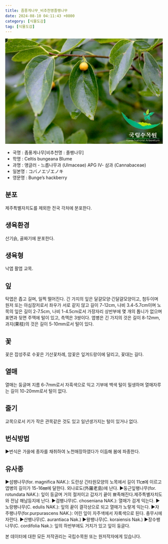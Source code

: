 ```yaml
---
title: 좀풍게나무_비추천명졸팽나무
date: 2024-08-10 04:11:43 +0800
category: [식물도감]
tag: [식물도감]
---
```




![좀풍게나무[비추천명 : 졸팽나무]](/assets/img/fileUpload/plants/basic/Ulmaceae/Celtis/995/6_th2.JPG)
- 국명 : 좀풍게나무[비추천명 : 졸팽나무]
- 학명 : Celtis bungeana Blume
- 과명 : 앵글러 - 느릅나무과 (Ulmaceae) APG Ⅳ- 삼과 (Cannabaceae)
- 일본명 : コバノエゾエノキ
- 영문명 : Bunge’s hackberry


## 분포
제주특별자치도를 제외한 전국 각처에 분포한다.
## 생육환경
산기슭, 골짜기에 분포한다.
## 생육형
낙엽 활엽 교목.
## 잎
탁엽은 좁고 길며, 일찍 떨어진다. 긴 가지의 잎은 달걀모양·긴달걀모양이고, 첨두이며 원저 또는 아심장저로서 좌우가 서로 같지 않고 길이 7-12cm, 나비 3.4-5.7cm이며 노목의 잎은 길이 2-7.5cm, 나비 1-4.5cm로서 가장자리 상반부에 몇 개의 톱니가 없으며 표면과 뒷면 주맥에 털이 있고, 측맥은 3쌍이다. 엽병은 긴 가지의 것은 길이 8-12mm, 과지(果枝)의 것은 길이 5-10mm로서 털이 있다.
## 꽃
꽃은 잡성주로 수꽃은 기산꽃차례, 암꽃은 잎겨드랑이에 달리고, 꽃대는 길다.
## 열매
열매는 둥글며 지름 6-7mm로서 자흑색으로 익고 기부에 백색 털이 밀생하며 열매자루는 길이 10-20mm로서 털이 없다.
## 줄기
교목으로서 키가 작은 관목같은 것도 있고 일년생가지는 털이 있거나 없다.
## 번식방법
▶번식은 가을에 종자를 채취하여 노천매장하였다가 이듬해 봄에 파종한다.
## 유사종
▶섬팽나무(for. magnifica NAK.): 도란상 긴타원모양의 노목에서 길이 11㎝에 이르고 엽병의 길이가 15-16㎜에 달한다. 외나로도(外羅老島)에 난다.
▶둥근잎팽나무(for. rotundata NAK.): 잎이 둥글며 거의 절저이고 갑자기 끝이 뾰족해진다.제주특별자치도와 전남 해남등지에 난다. 
▶검팽나무(C. choseniana NAK.): 열매가 검게 익는다.
▶노랑팽나무(C. edulis NAK.): 잎의 끝이 결각상으로 되고 열매가 노랗게 익는다.
▶자주팽나무(for.purpurascens NAK.): 어린 잎이 자주색에서 자록색으로 된다.  충무시에 자란다. 
▶산팽나무(C. aurantiaca Nak.)
▶왕팽나무(C. koraiensis Nak.) 
▶장수팽나무(C. cordifolia Nak.): 잎의 하반부에도 거치가 있고 잎이 둥글다.






본 데이터에 대한 모든 저작권리는 국립수목원 또는 원저작자에게 있습니다.
